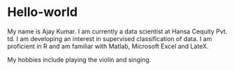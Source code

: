 # Hello-world

My name is Ajay Kumar. I am currently a data scientist at Hansa Cequity Pvt. td.
I am developing an interest in supervised classification of data. 
I am proficient in R and am familiar with Matlab, Microsoft Excel and LateX.

My hobbies include playing the violin and singing.
